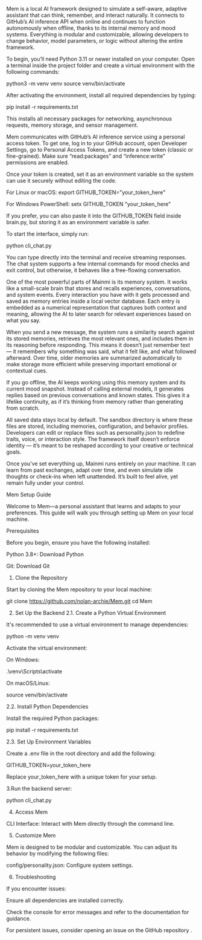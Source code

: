 Mem is a local AI framework designed to simulate a self-aware, adaptive assistant that can think, remember, and interact naturally. It connects to GitHub’s AI inference API when online and continues to function autonomously when offline, thanks to its internal memory and mood systems. Everything is modular and customizable, allowing developers to change behavior, model parameters, or logic without altering the entire framework.

To begin, you’ll need Python 3.11 or newer installed on your computer. Open a terminal inside the project folder and create a virtual environment with the following commands:

python3 -m venv venv
source venv/bin/activate

After activating the environment, install all required dependencies by typing:

pip install -r requirements.txt

This installs all necessary packages for networking, asynchronous requests, memory storage, and sensor management.

Mem communicates with GitHub’s AI inference service using a personal access token. To get one, log in to your GitHub account, open Developer Settings, go to Personal Access Tokens, and create a new token (classic or fine-grained). Make sure “read:packages” and “inference:write” permissions are enabled.

Once your token is created, set it as an environment variable so the system can use it securely without editing the code.

For Linux or macOS:
export GITHUB_TOKEN="your_token_here"

For Windows PowerShell:
setx GITHUB_TOKEN "your_token_here"

If you prefer, you can also paste it into the GITHUB_TOKEN field inside brain.py, but storing it as an environment variable is safer.

To start the interface, simply run:

python cli_chat.py

You can type directly into the terminal and receive streaming responses. The chat system supports a few internal commands for mood checks and exit control, but otherwise, it behaves like a free-flowing conversation.

One of the most powerful parts of Mainmi is its memory system. It works like a small-scale brain that stores and recalls experiences, conversations, and system events. Every interaction you have with it gets processed and saved as memory entries inside a local vector database. Each entry is embedded as a numerical representation that captures both context and meaning, allowing the AI to later search for relevant experiences based on what you say.

When you send a new message, the system runs a similarity search against its stored memories, retrieves the most relevant ones, and includes them in its reasoning before responding. This means it doesn’t just remember text — it remembers why something was said, what it felt like, and what followed afterward. Over time, older memories are summarized automatically to make storage more efficient while preserving important emotional or contextual cues.

If you go offline, the AI keeps working using this memory system and its current mood snapshot. Instead of calling external models, it generates replies based on previous conversations and known states. This gives it a lifelike continuity, as if it’s thinking from memory rather than generating from scratch.

All saved data stays local by default. The sandbox directory is where these files are stored, including memories, configuration, and behavior profiles. Developers can edit or replace files such as personality.json to redefine traits, voice, or interaction style. The framework itself doesn’t enforce identity — it’s meant to be reshaped according to your creative or technical goals.

Once you’ve set everything up, Mainmi runs entirely on your machine. It can learn from past exchanges, adapt over time, and even simulate idle thoughts or check-ins when left unattended. It’s built to feel alive, yet remain fully under your control.

Mem Setup Guide

Welcome to Mem—a personal assistant that learns and adapts to your preferences. This guide will walk you through setting up Mem on your local machine.

Prerequisites

Before you begin, ensure you have the following installed:

Python 3.8+: Download Python

Git: Download Git

1. Clone the Repository

Start by cloning the Mem repository to your local machine:

git clone https://github.com/nolan-archie/Mem.git
cd Mem

2. Set Up the Backend
2.1. Create a Python Virtual Environment

It's recommended to use a virtual environment to manage dependencies:

python -m venv venv


Activate the virtual environment:

On Windows:

.\venv\Scripts\activate


On macOS/Linux:

source venv/bin/activate

2.2. Install Python Dependencies

Install the required Python packages:

pip install -r requirements.txt

2.3. Set Up Environment Variables

Create a .env file in the root directory and add the following:

GITHUB_TOKEN=your_token_here


Replace your_token_here with a unique token for your setup.




3.Run the backend server:

python cli_chat.py

4. Access Mem

CLI Interface: Interact with Mem directly through the command line.


5. Customize Mem

Mem is designed to be modular and customizable. You can adjust its behavior by modifying the following files:

config/personality.json: Configure system settings.

6. Troubleshooting

If you encounter issues:

Ensure all dependencies are installed correctly.

Check the console for error messages and refer to the documentation for guidance.

For persistent issues, consider opening an issue on the GitHub repository
.
